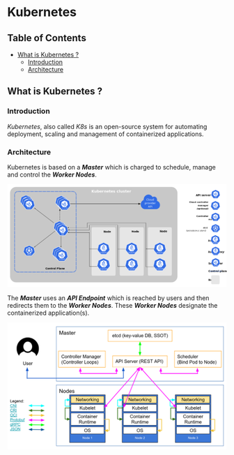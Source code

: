 # Kubernetes

## Table of Contents

- [What is Kubernetes ?](#what-is-kubernetes)
    - [Introduction](#introduction)
    - [Architecture](#architecture)

## What is Kubernetes ?

### Introduction

*Kubernetes*, also called *K8s* is an open-source system for automating deployment, scaling and management of containerized applications. 

### Architecture

Kubernetes is based on a ***Master*** which is charged to schedule, manage and control the ***Worker Nodes***.

![img_1](/networks/kubernetes/resources/kubernetes-general-architecture.png)

The ***Master*** uses an ***API Endpoint*** which is reached by users and then redirects them to the ***Worker Nodes***. These ***Worker Nodes*** designate the containerized application(s).

![img_1](/networks/kubernetes/resources/kubernetes-architecture.png)
